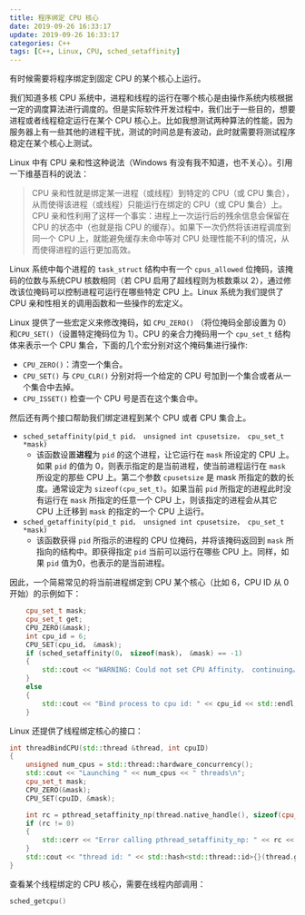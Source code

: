 ```yaml
---
title: 程序绑定 CPU 核心
date: 2019-09-26 16:33:17
update: 2019-09-26 16:33:17
categories: C++
tags: [C++, Linux, CPU, sched_setaffinity]
---
```


有时候需要将程序绑定到固定 CPU 的某个核心上运行。

<!-- more -->

我们知道多核 CPU 系统中，进程和线程的运行在哪个核心是由操作系统内核根据一定的调度算法进行调度的。但是实际软件开发过程中，我们出于一些目的，想要进程或者线程稳定运行在某个 CPU  核心上。比如我想测试两种算法的性能，因为服务器上有一些其他的进程干扰，测试的时间总是有波动，此时就需要将测试程序稳定在某个核心上测试。

Linux 中有 CPU 亲和性这种说法（Windows 有没有我不知道，也不关心）。引用一下维基百科的说法：

> CPU 亲和性就是绑定某一进程（或线程）到特定的 CPU（或 CPU 集合），从而使得该进程（或线程）只能运行在绑定的 CPU（或 CPU 集合）上。CPU 亲和性利用了这样一个事实：进程上一次运行后的残余信息会保留在 CPU 的状态中（也就是指 CPU 的缓存）。如果下一次仍然将该进程调度到同一个 CPU 上，就能避免缓存未命中等对 CPU 处理性能不利的情况，从而使得进程的运行更加高效。

Linux 系统中每个进程的 `task_struct` 结构中有一个 `cpus_allowed` 位掩码，该掩码的位数与系统CPU 核数相同（若 CPU 启用了超线程则为核数乘以 2），通过修改该位掩码可以控制进程可运行在哪些特定 CPU 上。Linux 系统为我们提供了 CPU 亲和性相关的调用函数和一些操作的宏定义。

Linux 提供了一些宏定义来修改掩码，如 `CPU_ZERO()` （将位掩码全部设置为 0）和`CPU_SET()`（设置特定掩码位为 1）。CPU 的亲合力掩码用一个 `cpu_set_t` 结构体来表示一个 CPU 集合，下面的几个宏分别对这个掩码集进行操作:

* `CPU_ZERO()`：清空一个集合。
* `CPU_SET()` 与 `CPU_CLR()` 分别对将一个给定的 CPU 号加到一个集合或者从一个集合中去掉。
* `CPU_ISSET()` 检查一个 CPU 号是否在这个集合中。

然后还有两个接口帮助我们绑定进程到某个 CPU 或者 CPU 集合上。

* `sched_setaffinity(pid_t pid， unsigned int cpusetsize， cpu_set_t *mask)`
    * 该函数设置**进程**为 `pid` 的这个进程，让它运行在 `mask` 所设定的 CPU 上。如果 `pid` 的值为 0，则表示指定的是当前进程，使当前进程运行在 `mask` 所设定的那些 CPU 上。第二个参数 `cpusetsize` 是 mask 所指定的数的长度。通常设定为 `sizeof(cpu_set_t)`。如果当前 `pid` 所指定的进程此时没有运行在 `mask` 所指定的任意一个 CPU 上，则该指定的进程会从其它 CPU 上迁移到 `mask` 的指定的一个 CPU 上运行。
* `sched_getaffinity(pid_t pid， unsigned int cpusetsize， cpu_set_t *mask)`
    * 该函数获得 `pid` 所指示的进程的 CPU 位掩码，并将该掩码返回到 `mask` 所指向的结构中。即获得指定 `pid` 当前可以运行在哪些 CPU 上。同样，如果 `pid` 值为0，也表示的是当前进程。

因此，一个简易常见的将当前进程绑定到 CPU 某个核心（比如 6，CPU ID 从 0 开始）的示例如下：

```c++
    cpu_set_t mask;
    cpu_set_t get;
    CPU_ZERO(&mask);
    int cpu_id = 6;
    CPU_SET(cpu_id， &mask);
    if (sched_setaffinity(0， sizeof(mask)， &mask) == -1)
    {
        std::cout << "WARNING: Could not set CPU Affinity， continuing。。。" << std::endl;
    }
    else
    {
        std::cout << "Bind process to cpu id: " << cpu_id << std::endl;
    }
```

Linux 还提供了线程绑定核心的接口：

```C++
int threadBindCPU(std::thread &thread, int cpuID)
{
    unsigned num_cpus = std::thread::hardware_concurrency();
    std::cout << "Launching " << num_cpus << " threads\n";
    cpu_set_t mask;
    CPU_ZERO(&mask);
    CPU_SET(cpuID, &mask);

    int rc = pthread_setaffinity_np(thread.native_handle(), sizeof(cpu_set_t), &mask);
    if (rc != 0)
    {
        std::cerr << "Error calling pthread_setaffinity_np: " << rc << "\n";
    }
    std::cout << "thread id: " << std::hash<std::thread::id>{}(thread.get_id()) << ", cpu id: " << cpuID << std::endl;
}
```

查看某个线程绑定的 CPU 核心，需要在线程内部调用：

```C++
sched_getcpu()
```
